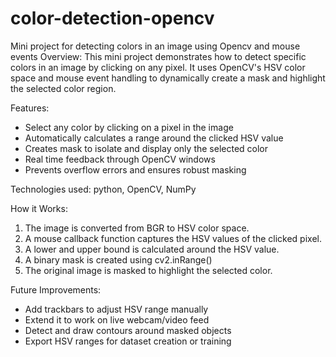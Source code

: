 # color-detection-opencv
Mini project for detecting colors in an image using Opencv and mouse events
Overview:
This mini project demonstrates how to detect specific colors in an image by clicking on any pixel. It uses OpenCV's HSV color space and mouse event handling to dynamically create a mask and highlight the selected color region.

Features:
- Select any color by clicking on a pixel in the image
- Automatically calculates a range around the clicked HSV value
- Creates mask to isolate and display only the selected color
- Real time feedback through OpenCV windows
- Prevents overflow errors and ensures robust masking

Technologies used: python, OpenCV, NumPy

How it Works:
1. The image is converted from BGR to HSV color space.
2. A mouse callback function captures the HSV values of the clicked pixel.
3. A lower and upper bound is calculated around the HSV value.
4. A binary mask is created using cv2.inRange()
5. The original image is masked to highlight the selected color.

Future Improvements:
- Add trackbars to adjust HSV range manually
- Extend it to work on live webcam/video feed
- Detect and draw contours around masked objects
- Export HSV ranges for dataset creation or training
